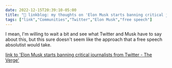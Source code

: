 ```yaml
---
date: 2022-12-15T20:39:10-05:00
title: "🔗 linkblog: my thoughts on 'Elon Musk starts banning critical journalists from Twitter - The Verge'"
tags: ["link","Communities","Twitter","Elon Musk","free speech"]
---
```

I mean, I'm willing to wait a bit and see what Twitter and Musk have to say about this, but this sure doesn't seem like the approach that a free speech absolutist would take.  
 

[link to 'Elon Musk starts banning critical journalists from Twitter - The Verge'](https://www.theverge.com/2022/12/15/23512004/elon-musk-starts-banning-critical-journalists-from-twitter)

